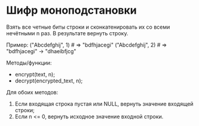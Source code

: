 #   Шифр моноподстановки

Взять все четные биты строки и сконкатенировать их со всеми нечётными n раз.
В результате вернуть строку.

Пример:
    ("Abcdefghij", 1) # => "bdfhjacegi"
    ("Abcdefghij", 2) # => "bdfhjacegi" -> "dhaeibfjcg"
    
Методы/функции:
*   encrypt(text, n);
*   decrypt(encrypted_text, n);

Для обоих методов:
1.  Если входящая строка пустая или NULL, вернуть значение входящей строки;
2.  Если n <= 0, вернуть исходное значение входной строки.
